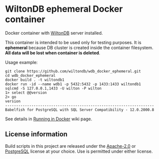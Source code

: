 WiltonDB ephemeral Docker container
===================================

Docker container with [WiltonDB](https://wiltondb.com) server installed.

This container is intended to be used only for testing purposes. It is **ephemeral** because DB cluster is created inside the container filesystem. **All data will be lost when container is deleted**. 

Usage example:

```
git clone https://github.com/wiltondb/wdb_docker_ephemeral.git
cd wdb_docker_ephemeral
docker build . -t wiltondb1
docker run -id --name wdb1 -p 5432:5432 -p 1433:1433 wiltondb1
sqlcmd -S 127.0.0.1,1433 -U wilton -P wilton
1> select @@version
2> go
version                                                                                                          --------------------------------------------------------------------
Babelfish for PostgreSQL with SQL Server Compatibility - 12.0.2000.8
```

See details in [Running in Docker](https://github.com/wiltondb/wiltondb/wiki/Running-in-Docker) wiki page.

License information
-------------------

Build scripts in this project are released under the [Apache-2.0](https://www.apache.org/licenses/LICENSE-2.0) or [PostgreSQL](https://opensource.org/license/postgresql/) license at your choice. Use is permitted under either license.

